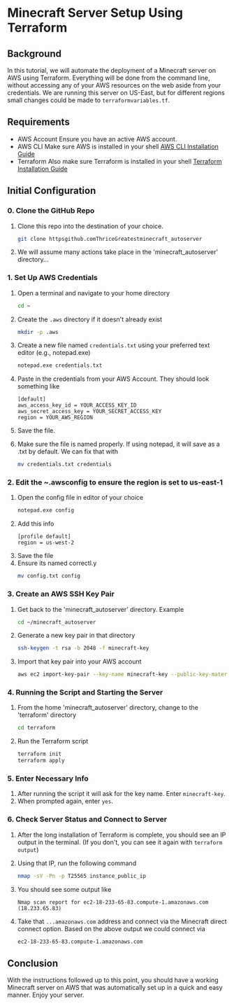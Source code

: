 # Minecraft Server Setup Using Terraform

## Background

In this tutorial, we will automate the deployment of a Minecraft server on AWS using Terraform. Everything will be done from the command line, without accessing any of your AWS resources on the web aside from your credentials. We are running this server on US-East, but for different regions small changes could be made to `terraformvariables.tf`.

## Requirements

- AWS Account Ensure you have an active AWS account.
- AWS CLI Make sure AWS is installed in your shell [AWS CLI Installation Guide](httpsaws.amazon.comcli)
- Terraform Also make sure Terraform is installed in your shell [Terraform Installation Guide](httpswww.terraform.iodownloads.html)

## Initial Configuration

### 0. Clone the GitHub Repo

1. Clone this repo into the destination of your choice.
    ```bash
    git clone httpsgithub.comThriceGreatestminecraft_autoserver
2. We will assume many actions take place in the 'minecraft_autoserver' directory...

### 1. Set Up AWS Credentials

1. Open a terminal and navigate to your home directory

    ```bash
    cd ~
    ```

2. Create the `.aws` directory if it doesn't already exist

    ```bash
    mkdir -p .aws
    ```

3. Create a new file named `credentials.txt` using your preferred text editor (e.g., notepad.exe)

    ```bash
    notepad.exe credentials.txt
    ```

4. Paste in the credentials from your AWS Account. They should look something like

    ```
    [default]
    aws_access_key_id = YOUR_ACCESS_KEY_ID
    aws_secret_access_key = YOUR_SECRET_ACCESS_KEY
    region = YOUR_AWS_REGION
    ```

5. Save the file.

6. Make sure the file is named properly. If using notepad, it will save as a .txt by default. We can fix that with

    ```bash
    mv credentials.txt credentials
    ```
### 2. Edit the ~.awsconfig to ensure the region is set to us-east-1

1. Open the config file in editor of your choice    
    ```bash 
    notepad.exe config

8. Add this info
    ```
    [profile default]
    region = us-west-2
    ```
9. Save the file
10. Ensure its named correctl.y
    ```bash
    mv config.txt config

### 3. Create an AWS SSH Key Pair

1. Get back to the 'minecraft_autoserver' directory. Example

    ```bash
    cd ~/minecraft_autoserver
    ```

2. Generate a new key pair in that directory

    ```bash
    ssh-keygen -t rsa -b 2048 -f minecraft-key
    ```

3. Import that key pair into your AWS account

    ```bash
    aws ec2 import-key-pair --key-name minecraft-key --public-key-material fileb.minecraft-key.pub
    ```

### 4. Running the Script and Starting the Server

1. From the home 'minecraft_autoserver' directory, change to the 'terraform' directory

    ```bash
    cd terraform
    ```

2. Run the Terraform script

    ```bash
    terraform init
    terraform apply
    ```

### 5. Enter Necessary Info

1. After running the script it will ask for the key name. Enter `minecraft-key`.
2. When prompted again, enter `yes`.

### 6. Check Server Status and Connect to Server

1. After the long installation of Terraform is complete, you should see an IP output in the terminal. (If you don't, you can see it again with `terraform output`)

2. Using that IP, run the following command

    ```bash
    nmap -sV -Pn -p T25565 instance_public_ip
    ```

3. You should see some output like

    ```text
    Nmap scan report for ec2-18-233-65-83.compute-1.amazonaws.com (18.233.65.83)
    ```

4. Take that `...amazonaws.com` address and connect via the Minecraft direct connect option. Based on the above output we could connect via

    ```bash
    ec2-18-233-65-83.compute-1.amazonaws.com
    ```

## Conclusion

With the instructions followed up to this point, you should have a working Minecraft server on AWS that was automatically set up in a quick and easy manner. Enjoy your server.
